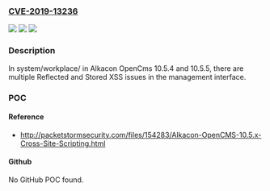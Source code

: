 ### [CVE-2019-13236](https://cve.mitre.org/cgi-bin/cvename.cgi?name=CVE-2019-13236)
![](https://img.shields.io/static/v1?label=Product&message=n%2Fa&color=blue)
![](https://img.shields.io/static/v1?label=Version&message=n%2Fa&color=blue)
![](https://img.shields.io/static/v1?label=Vulnerability&message=n%2Fa&color=brighgreen)

### Description

In system/workplace/ in Alkacon OpenCms 10.5.4 and 10.5.5, there are multiple Reflected and Stored XSS issues in the management interface.

### POC

#### Reference
- http://packetstormsecurity.com/files/154283/Alkacon-OpenCMS-10.5.x-Cross-Site-Scripting.html

#### Github
No GitHub POC found.

